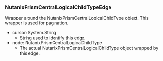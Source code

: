 ### NutanixPrismCentralLogicalChildTypeEdge
Wrapper around the NutanixPrismCentralLogicalChildType object. This wrapper is used for pagination.

- cursor: System.String
  - String used to identify this edge.
- node: NutanixPrismCentralLogicalChildType
  - The actual NutanixPrismCentralLogicalChildType object wrapped by this edge.
